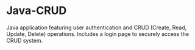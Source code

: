 # Java-CRUD
Java application featuring user authentication and CRUD (Create, Read, Update, Delete) operations. Includes a login page to securely access the CRUD system.
